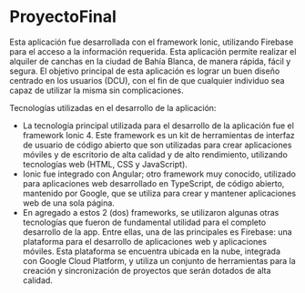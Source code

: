 # ProyectoFinal

Esta aplicación fue desarrollada con el framework Ionic, utilizando Firebase para el acceso a la información requerida. Esta aplicación permite realizar el alquiler de canchas en la ciudad de Bahía Blanca, de manera rápida, fácil y segura. El objetivo principal de esta aplicación es lograr un buen diseño centrado en los usuarios (DCU), con el fin de que cualquier individuo sea capaz de utilizar la misma sin complicaciones.

Tecnologías utilizadas en el desarrollo de la aplicación:
 - La tecnología principal utilizada para el desarrollo de la aplicación fue el framework Ionic 4. Este framework es un kit de herramientas de interfaz de usuario de código abierto que son utilizadas para crear aplicaciones móviles y de escritorio de alta calidad y de alto rendimiento, utilizando tecnologías web (HTML, CSS y JavaScript).
 - Ionic fue integrado con Angular; otro framework muy conocido, utilizado para aplicaciones web desarrollado en TypeScript, de código abierto, mantenido por Google, que se utiliza para crear y mantener aplicaciones web de una sola página.
 - En agregado a estos 2 (dos) frameworks, se utilizaron algunas otras tecnologías que fueron de fundamental utilidad para el completo desarrollo de la app. Entre ellas, una de las principales es Firebase: una plataforma para el desarrollo de aplicaciones web y aplicaciones móviles. Esta plataforma se encuentra ubicada en la nube, integrada con Google Cloud Platform, y utiliza un conjunto de herramientas para la creación y sincronización de proyectos que serán dotados de alta calidad.
